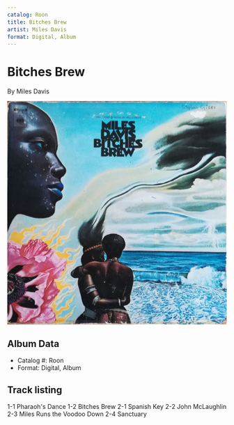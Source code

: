 ```yaml
---
catalog: Roon
title: Bitches Brew
artist: Miles Davis
format: Digital, Album
---
```


# Bitches Brew

By Miles Davis

![](../../assets/albumcovers/Miles_Davis-Bitches_Brew.png)

## Album Data

- Catalog #: Roon
- Format: Digital, Album


## Track listing


1-1 Pharaoh's Dance
1-2 Bitches Brew
2-1 Spanish Key
2-2 John McLaughlin
2-3 Miles Runs the Voodoo Down
2-4 Sanctuary

